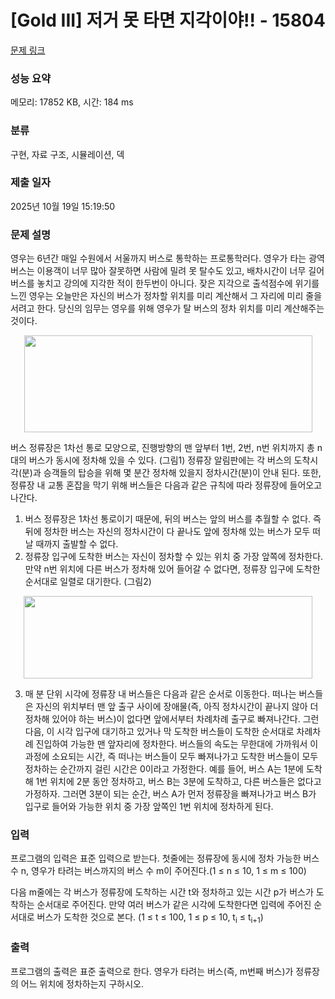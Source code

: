 # [Gold III] 저거 못 타면 지각이야!! - 15804 

[문제 링크](https://www.acmicpc.net/problem/15804) 

### 성능 요약

메모리: 17852 KB, 시간: 184 ms

### 분류

구현, 자료 구조, 시뮬레이션, 덱

### 제출 일자

2025년 10월 19일 15:19:50

### 문제 설명

<p>영우는 6년간 매일 수원에서 서울까지 버스로 통학하는 프로통학러다. 영우가 타는 광역버스는 이용객이 너무 많아 잘못하면 사람에 밀려 못 탈수도 있고, 배차시간이 너무 길어 버스를 놓치고 강의에 지각한 적이 한두번이 아니다. 잦은 지각으로 출석점수에 위기를 느낀 영우는 오늘만은 자신의 버스가 정차할 위치를 미리 계산해서 그 자리에 미리 줄을 서려고 한다. 당신의 임무는 영우를 위해 영우가 탈 버스의 정차 위치를 미리 계산해주는 것이다. </p>

<p style="text-align: center;"><img alt="" src="https://onlinejudgeimages.s3-ap-northeast-1.amazonaws.com/problem/15804/1.png" style="width: 461px; height: 155px;"></p>

<p>버스 정류장은 1차선 통로 모양으로, 진행방향의 맨 앞부터 1번, 2번, n번 위치까지 총 n대의 버스가 동시에 정차해 있을 수 있다. (그림1) 정류장 알림판에는 각 버스의 도착시각(분)과 승객들의 탑승을 위해 몇 분간 정차해 있을지 정차시간(분)이 안내 된다. 또한, 정류장 내 교통 혼잡을 막기 위해 버스들은 다음과 같은 규칙에 따라 정류장에 들어오고 나간다.</p>

<ol>
	<li>버스 정류장은 1차선 통로이기 때문에, 뒤의 버스는 앞의 버스를 추월할 수 없다. 즉 뒤에 정차한 버스는 자신의 정차시간이 다 끝나도 앞에 정차해 있는 버스가 모두 떠날 때까지 출발할 수 없다.</li>
	<li>정류장 입구에 도착한 버스는 자신이 정차할 수 있는 위치 중 가장 앞쪽에 정차한다. 만약 n번 위치에 다른 버스가 정차해 있어 들어갈 수 없다면, 정류장 입구에 도착한 순서대로 일렬로 대기한다. (그림2)</li>
</ol>

<p style="text-align: center;"><img alt="" src="https://onlinejudgeimages.s3-ap-northeast-1.amazonaws.com/problem/15804/2.png" style="width: 462px; height: 132px;"></p>

<ol start="3">
	<li>매 분 단위 시각에 정류장 내 버스들은 다음과 같은 순서로 이동한다. 떠나는 버스들은 자신의 위치부터 맨 앞 출구 사이에 장애물(즉, 아직 정차시간이 끝나지 않아 더 정차해 있어야 하는 버스)이 없다면 앞에서부터 차례차례 출구로 빠져나간다. 그런 다음, 이 시각 입구에 대기하고 있거나 막 도착한 버스들이 도착한 순서대로 차례차례 진입하여 가능한 맨 앞자리에 정차한다. 버스들의 속도는 무한대에 가까워서 이 과정에 소요되는 시간, 즉 떠나는 버스들이 모두 빠져나가고 도착한 버스들이 모두 정차하는 순간까지 걸린 시간은 0이라고 가정한다. 예를 들어, 버스 A는 1분에 도착해 1번 위치에 2분 동안 정차하고, 버스 B는 3분에 도착하고, 다른 버스들은 없다고 가정하자. 그러면 3분이 되는 순간, 버스 A가 먼저 정류장을 빠져나가고 버스 B가 입구로 들어와 가능한 위치 중 가장 앞쪽인 1번 위치에 정차하게 된다.</li>
</ol>

### 입력 

 <p>프로그램의 입력은 표준 입력으로 받는다. 첫줄에는 정류장에 동시에 정차 가능한 버스 수 n, 영우가 타려는 버스까지의 버스 수 m이 주어진다.(1 ≤ n ≤ 10, 1 ≤ m ≤ 100)</p>

<p>다음 m줄에는 각 버스가 정류장에 도착하는 시간 t와 정차하고 있는 시간 p가 버스가 도착하는 순서대로 주어진다. 만약 여러 버스가 같은 시각에 도착한다면 입력에 주어진 순서대로 버스가 도착한 것으로 본다. (1 ≤ t ≤ 100, 1 ≤ p ≤ 10, t<sub>i</sub> ≤ t<sub>i+1</sub>)</p>

### 출력 

 <p>프로그램의 출력은 표준 출력으로 한다. 영우가 타려는 버스(즉, m번째 버스)가 정류장의 어느 위치에 정차하는지 구하시오.</p>

